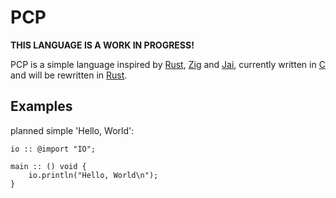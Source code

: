 # PCP
**THIS LANGUAGE IS A WORK IN PROGRESS!**

PCP is a simple language inspired by [Rust](https://www.rust-lang.org/), [Zig](https://ziglang.org/) and [Jai](https://github.com/BSVino/JaiPrimer/blob/master/JaiPrimer.md), currently written in [C](https://en.wikipedia.org/wiki/C_(programming_language)) and will be rewritten in [Rust](https://www.rust-lang.org/).

## Examples

planned simple 'Hello, World':


```pcp
io :: @import "IO";

main :: () void {
    io.println("Hello, World\n");
}
```
